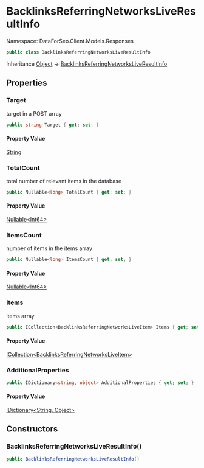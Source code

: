 # BacklinksReferringNetworksLiveResultInfo

Namespace: DataForSeo.Client.Models.Responses

```csharp
public class BacklinksReferringNetworksLiveResultInfo
```

Inheritance [Object](https://docs.microsoft.com/en-us/dotnet/api/system.object) → [BacklinksReferringNetworksLiveResultInfo](./dataforseo.client.models.responses.backlinksreferringnetworksliveresultinfo.md)

## Properties

### **Target**

target in a POST array

```csharp
public string Target { get; set; }
```

#### Property Value

[String](https://docs.microsoft.com/en-us/dotnet/api/system.string)<br>

### **TotalCount**

total number of relevant items in the database

```csharp
public Nullable<long> TotalCount { get; set; }
```

#### Property Value

[Nullable&lt;Int64&gt;](https://docs.microsoft.com/en-us/dotnet/api/system.nullable-1)<br>

### **ItemsCount**

number of items in the items array

```csharp
public Nullable<long> ItemsCount { get; set; }
```

#### Property Value

[Nullable&lt;Int64&gt;](https://docs.microsoft.com/en-us/dotnet/api/system.nullable-1)<br>

### **Items**

items array

```csharp
public ICollection<BacklinksReferringNetworksLiveItem> Items { get; set; }
```

#### Property Value

[ICollection&lt;BacklinksReferringNetworksLiveItem&gt;](./dataforseo.client.models.backlinksreferringnetworksliveitem.md)<br>

### **AdditionalProperties**

```csharp
public IDictionary<string, object> AdditionalProperties { get; set; }
```

#### Property Value

[IDictionary&lt;String, Object&gt;](https://docs.microsoft.com/en-us/dotnet/api/system.collections.generic.idictionary-2)<br>

## Constructors

### **BacklinksReferringNetworksLiveResultInfo()**

```csharp
public BacklinksReferringNetworksLiveResultInfo()
```
